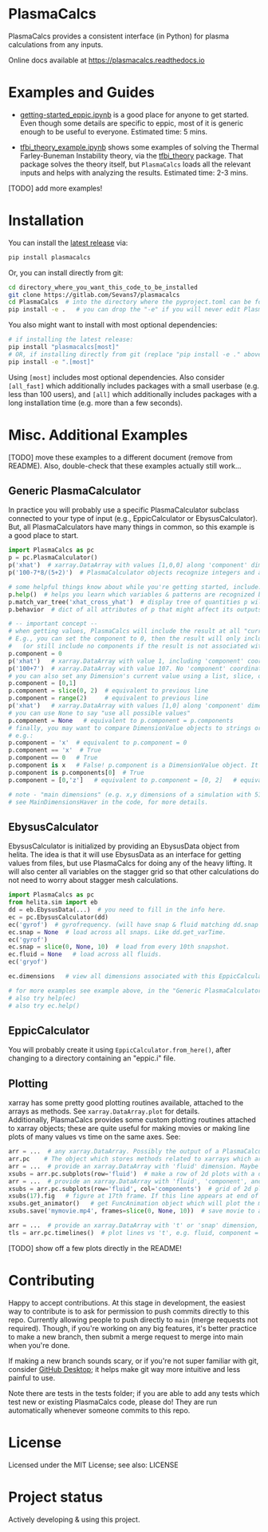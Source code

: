 # PlasmaCalcs

PlasmaCalcs provides a consistent interface (in Python) for plasma calculations from any inputs.

Online docs available at https://plasmacalcs.readthedocs.io


# Examples and Guides

- [getting-started\_eppic.ipynb](https://gitlab.com/Sevans7/plasmacalcs/-/blob/main/examples/getting-started_eppic.ipynb) is a good place for anyone to get started. Even though some details are specific to eppic, most of it is generic enough to be useful to everyone. Estimated time: 5 mins.

- [tfbi\_theory\_example.ipynb](https://gitlab.com/Sevans7/plasmacalcs/-/blob/main/examples/tfbi_theory_example.ipynb) shows some examples of solving the Thermal Farley-Buneman Instability theory, via the [tfbi\_theory](https://pypi.org/project/tfbi_theory) package. That package solves the theory itself, but `PlasmaCalcs` loads all the relevant inputs and helps with analyzing the results. Estimated time: 2-3 mins.

[TODO] add more examples!


# Installation

You can install the [latest release](https://pypi.org/project/PlasmaCalcs/) via:
```bash
pip install plasmacalcs
```

Or, you can install directly from git:
```bash
cd directory_where_you_want_this_code_to_be_installed
git clone https://gitlab.com/Sevans7/plasmacalcs
cd PlasmaCalcs  # into the directory where the pyproject.toml can be found.
pip install -e .   # you can drop the "-e" if you will never edit PlasmaCalcs.
```

You also might want to install with most optional dependencies:
```bash
# if installing the latest release:
pip install "plasmacalcs[most]"
# OR, if installing directly from git (replace "pip install -e ." above):
pip install -e ".[most]"
```
Using `[most]` includes most optional dependencies. Also consider `[all_fast]` which additionally includes packages with a small userbase (e.g. less than 100 users), and `[all]` which additionally includes packages with a long installation time (e.g. more than a few seconds).


# Misc. Additional Examples

[TODO] move these examples to a different document (remove from README). Also, double-check that these examples actually still work...

## Generic PlasmaCalculator
In practice you will probably use a specific PlasmaCalculator subclass connected to your type of input (e.g., EppicCalculator or EbysusCalculator). But, all PlasmaCalculators have many things in common, so this example is a good place to start.
```python
import PlasmaCalcs as pc
p = pc.PlasmaCalculator()
p('xhat')  # xarray.DataArray with values [1,0,0] along 'component' dimension with coordinates x, y, z components.
p('100-7*8/(5+2)')  # PlasmaCalculator objects recognize integers and any simple arithmetic (+,-,/,*,**)

# some helpful things know about while you're getting started, include:
p.help()  # helps you learn which variables & patterns are recognized by this PlasmaCalculator object.
p.match_var_tree('xhat_cross_yhat')  # display tree of quantities p will load to get 'xhat_cross_yhat'. Best viewed in Jupyter.
p.behavior  # dict of all attributes of p that might affect its outputs. e.g. includes 'units'.

# -- important concept --
# when getting values, PlasmaCalcs will include the result at all "current value(s)" of each relevant Dimension.
# E.g., you can set the component to 0, then the result will only include the x component
#   (or still include no components if the result is not associated with any component in particular.)
p.component = 0
p('xhat')   # xarray.DataArray with value 1, including 'component' coordinate showing x component only.
p('100+7')  # xarray.DataArray with value 107. No 'component' coordinate because it doesn't depend on component.
# you can also set any Dimension's current value using a list, slice, or range:
p.component = [0,1]
p.component = slice(0, 2)  # equivalent to previous line
p.component = range(2)     # equivalent to previous line
p('xhat')   # xarray.DataArray with values [1,0] along 'component' dimension with coordinates x, y components.
# you can use None to say "use all possible values"
p.component = None   # equivalent to p.component = p.components
# finally, you may want to compare DimensionValue objects to strings or ints; you can do that!
# e.g.:
p.component = 'x'  # equivalent to p.component = 0
p.component == 'x'  # True
p.component == 0   # True
p.component is x   # False! p.component is a DimensionValue object. It can be converted & compared to int or str, though.
p.component is p.components[0]  # True
p.component = [0,'z']   # equivalent to p.component = [0, 2]   # equivalent to p.component = ['x', 'z']

# note - "main dimensions" (e.g. x,y dimensions of a simulation with 512x512 grid in x,y) are handled differently;
# see MainDimensionsHaver in the code, for more details.
```

## EbysusCalculator
EbysusCalculator is initialized by providing an EbysusData object from helita. The idea is that it will use EbysusData as an interface for getting values from files, but use PlasmaCalcs for doing any of the heavy lifting. It will also center all variables on the stagger grid so that other calculations do not need to worry about stagger mesh calculations.
```python
import PlasmaCalcs as pc
from helita.sim import eb
dd = eb.EbysusData(...)  # you need to fill in the info here.
ec = pc.EbysusCalculator(dd)
ec('gyrof')  # gyrofrequency. (will have snap & fluid matching dd.snap & dd.fluid)
ec.snap = None  # load across all snaps. Like dd.get_varTime.
ec('gyrof')
ec.snap = slice(0, None, 10)  # load from every 10th snapshot.
ec.fluid = None   # load across all fluids.
ec('gryof')

ec.dimensions   # view all dimensions associated with this EppicCalculator (probably will be 'snap', 'component', 'fluid', and 'jfluid')

# for more examples see example above, in the "Generic PlasmaCalculator" section.
# also try help(ec)
# also try ec.help()
```

## EppicCalculator
You will probably create it using `EppicCalculator.from_here()`, after changing to a directory containing an "eppic.i" file.


## Plotting
xarray has some pretty good plotting routines available, attached to the arrays as methods. See `xarray.DataArray.plot` for details.  
Additionally, PlasmaCalcs provides some custom plotting routines attached to xarray objects; these are quite useful for making movies or making line plots of many values vs time on the same axes. See:
```python
arr = ...  # any xarray.DataArray. Possibly the output of a PlasmaCalculator object.
arr.pc    # The object which stores methods related to xarrays which are defined in PlasmaCalcs.
arr = ...  # provide an xarray.DataArray with 'fluid' dimension. Maybe also 't' or 'snap' dimension. Definitely 2 other dimensions e.g. 'x', 'y'.
xsubs = arr.pc.subplots(row='fluid')  # make a row of 2d plots with a different fluid in each.
arr = ...  # provide an xarray.DataArray with 'fluid', 'component', and 'snap' or 't' dimensions. Also 2 other dimensions e.g. 'x', 'y'.
xsubs = arr.pc.subplots(row='fluid', col='components')  # grid of 2d plots with a different fluid & component in each.
xsubs(17).fig   # figure at 17th frame. If this line appears at end of a Jupyter cell, display that figure.
xsubs.get_animator()   # get FuncAnimation object which will plot the movie. Optional. If at end of a Jupyter cell, may render the movie in-line.
xsubs.save('mymovie.mp4', frames=slice(0, None, 10))  # save movie to a file. here, frames indicates to only save every 10th frame.

arr = ...  # provide an xarray.DataArray with 't' or 'snap' dimension, as well as any other dimensions. Probably no very long dimensions.
tls = arr.pc.timelines()  # plot lines vs 't', e.g. fluid, component = (0,0), (0,1), (0,2), (1,0), ..., (4,2) if arr has fluids 0-4 and components 0-2.
```

[TODO] show off a few plots directly in the README!


# Contributing
Happy to accept contributions.
At this stage in development, the easiest way to contribute is to ask for permission to push commits directly to this repo.
Currently allowing people to push directly to `main` (merge requests not required).
Though, if you're working on any big features, it's better practice to make a new branch, then submit a merge request to merge into main when you're done.

If making a new branch sounds scary, or if you're not super familiar with git, consider [GitHub Desktop](https://github.com/apps/desktop); it helps make git way more intuitive and less painful to use.

Note there are tests in the tests folder; if you are able to add any tests which test new or existing PlasmaCalcs code, please do! They are run automatically whenever someone commits to this repo.

# License
Licensed under the MIT License; see also: LICENSE

# Project status
Actively developing & using this project.
